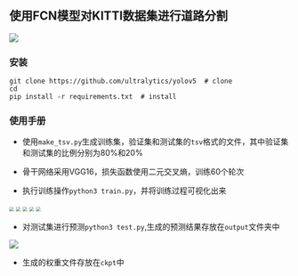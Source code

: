 ## 使用FCN模型对KITTI数据集进行道路分割

![](https://img.shields.io/badge/segmentation-FCN--KITTI-red)

### 安装

```shell
git clone https://github.com/ultralytics/yolov5  # clone
cd 
pip install -r requirements.txt  # install
```

### 使用手册

- 使用`make_tsv.py`生成训练集，验证集和测试集的`tsv`格式的文件，其中验证集和测试集的比例分别为80%和20%

- 骨干网络采用VGG16，损失函数使用二元交叉熵，训练60个轮次
- 执行训练操作`python3 train.py`，并将训练过程可视化出来

<img src="https://pic.imgdb.cn/item/6311ff2116f2c2beb1217eee.png" style="zoom:50%;" >
<img src="https://pic.imgdb.cn/item/6311ff2116f2c2beb1217efa.png" style="zoom:50%;" >
<img src="https://pic.imgdb.cn/item/6311ff2116f2c2beb1217f04.png" style="zoom:50%;" >
<img src="https://pic.imgdb.cn/item/6311ff2216f2c2beb1217f26.png" style="zoom:50%;" >
<img src="https://pic.imgdb.cn/item/6311ff2216f2c2beb1217f2f.png" style="zoom:50%;" >

- 对测试集进行预测`python3 test.py`,生成的预测结果存放在`output`文件夹中

![](https://pic.imgdb.cn/item/6311fed316f2c2beb1210144.png)

- 生成的权重文件存放在`ckpt`中

